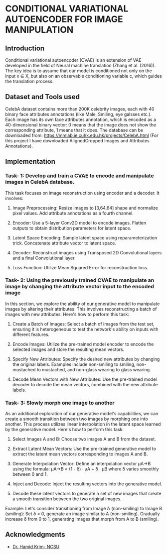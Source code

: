 # CONDITIONAL VARIATIONAL AUTOENCODER FOR IMAGE MANIPULATION

## Introduction
 Conditional variational autoencoder (CVAE) is an extension of VAE developed in the field of Neural machine translation (Zhang et al. (2016)). 
 The key idea is to assume that our model is conditioned not only on the input x ∈ X, but also on an observable conditioning variable
 c, which guides the translation process. 

## Dataset and Tools used
CelebA dataset contains more than 200K celebrity images, each with 40 binary face attributes
 annotations (like Male, Smiling, eye galsses etc.). Each image has its own face attributes
 annotation, which is encoded as a 40-dimensional binary vector: 0 means that the image
 does not show the corresponding attribute, 1 means that it does. The database can be
 downloaded from: https://mmlab.ie.cuhk.edu.hk/projects/CelebA.html (For this project I have downloaded AlignedCropped
 Images and Attributes Annotations).

## Implementation
### Task- 1: Develop and train a CVAE to encode and manipulate images in CelebA database. 
This task focuses on image reconstruction using encoder and a decoder. It involves:

1. Image Preprocessing: Resize images to [3,64,64] shape and normalize pixel values. Add attribute annotations as a fourth channel.

2. Encoder: Use a 5-layer Conv2D model to encode images. Flatten outputs to obtain distribution parameters for latent space.

3. Latent Space Encoding: Sample latent space using reparameterization trick. Concatenate attribute vector to latent space.

4. Decoder: Reconstruct images using Transposed 2D Convolutional layers and a final Convolutional layer.

5. Loss Function: Utilize Mean Squared Error for reconstruction loss.

### Task- 2: Using the previously trained CVAE to manipulate an image by changing the attribute vector input to the encoded image
In this section, we explore the ability of our generative model to manipulate images by altering their attributes. This involves reconstructing a batch of images with new attributes. Here's how to perform this task:

1. Create a Batch of Images: Select a batch of images from the test set, ensuring it is heterogeneous to test the network's ability on inputs with different features.

2. Encode Images: Utilize the pre-trained model encoder to encode the selected images and store the resulting mean vectors.

3. Specify New Attributes: Specify the desired new attributes by changing the original labels. Examples include non-smiling to smiling, non-mustached to mustached, and non-glass wearing to glass wearing.

4. Decode Mean Vectors with New Attributes: Use the pre-trained model decoder to decode the mean vectors, combined with the new attribute labels.

### Task- 3: Slowly morph one image to another
As an additional exploration of our generative model's capabilities, we can create a smooth transition between two images by morphing one into another. This process utilizes linear interpolation in the latent space learned by the generative model. Here's how to perform this task:

1. Select Images A and B: Choose two images A and B from the dataset.

2. Extract Latent Mean Vectors: Use the pre-trained generative model to extract the latent mean vectors corresponding to images A and B.

3. Generate Interpolation Vector: Define an interpolation vector µA→B using the formula: µA→B = (1 - δ) · µA + δ · µB
where δ varies smoothly between 0 and 1.

4. Inject and Decode: Inject the resulting vectors into the generative model.

5. Decode these latent vectors to generate a set of new images that create a smooth transition between the two original images.

Example:
Let's consider transitioning from Image A (non-smiling) to Image B (smiling):
Set δ = 0, generate an image similar to A (non-smiling).
Gradually increase δ from 0 to 1, generating images that morph from A to B (smiling).

## Acknowledgments

* [Dr. Hamid Krim- NCSU](https://ece.ncsu.edu/people/ahk/)
